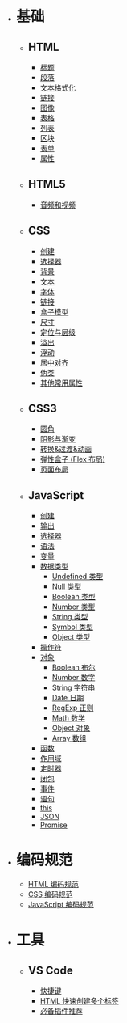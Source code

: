 <!--
 * @Author: shenxh
 * @Date: 2021-12-15 17:14:29
 * @LastEditors: shenxh
 * @LastEditTime: 2021-12-22 11:30:45
 * @Description: 目录
-->

- # 基础
  - ## HTML
    - [标题](./基础/HTML/标题/README.md)
    - [段落](./基础/HTML/段落/README.md)
    - [文本格式化](./基础/HTML/文本格式化/README.md)
    - [链接](./基础/HTML/链接/README.md)
    - [图像](./基础/HTML/图像/README.md)
    - [表格](./基础/HTML/表格/README.md)
    - [列表](./基础/HTML/列表/README.md)
    - [区块](./基础/HTML/区块/README.md)
    - [表单](./基础/HTML/表单/README.md)
    - [属性](./基础/HTML/属性/README.md)
  - ## HTML5
    - [音频和视频](./基础/HTML5/音频和视频/README.md)
  - ## CSS
    - [创建](./基础/CSS/创建/README.md)
    - [选择器](./基础/CSS/选择器/README.md)
    - [背景](./基础/CSS/背景/README.md)
    - [文本](./基础/CSS/文本/README.md)
    - [字体](./基础/CSS/字体/README.md)
    - [链接](./基础/CSS/链接/README.md)
    - [盒子模型](./基础/CSS/盒子模型/README.md)
    - [尺寸](./基础/CSS/尺寸/README.md)
    - [定位与层级](./基础/CSS/定位与层级/README.md)
    - [溢出](./基础/CSS/溢出/README.md)
    - [浮动](./基础/CSS/浮动/README.md)
    - [居中对齐](./基础/CSS/居中对齐/README.md)
    - [伪类](./基础/CSS/伪类/README.md)
    - [其他常用属性](./基础/CSS/其他常用属性/README.md)
  - ## CSS3
    - [圆角](./基础/CSS3/圆角/README.md)
    - [阴影与渐变](./基础/CSS3/阴影与渐变/README.md)
    - [转换&过渡&动画](./基础/CSS3/转换&过渡&动画/README.md)
    - [弹性盒子 (Flex 布局)](./基础/CSS3/弹性盒子%20(Flex%20布局)/README.md)
    - [页面布局](./基础/CSS3/页面布局/README.md)
  - ## JavaScript
    - [创建](./基础/JavaScript/创建/README.md)
    - [输出](./基础/JavaScript/输出/README.md)
    - [选择器](./基础/JavaScript/选择器/README.md)
    - [语法](./基础/JavaScript/语法/README.md)
    - [变量](./基础/JavaScript/变量/README.md)
    - [数据类型](./基础/JavaScript/数据类型/README.md)
      - [Undefined 类型](./基础/JavaScript/数据类型/Undefined%20类型/README.md)
      - [Null 类型](./基础/JavaScript/数据类型/Null%20类型/README.md)
      - [Boolean 类型](./基础/JavaScript/数据类型)
      - [Number 类型](./基础/JavaScript/数据类型/Number%20类型/README.md)
      - [String 类型](./基础/JavaScript/数据类型/String%20类型/README.md)
      - [Symbol 类型](./基础/JavaScript/数据类型)
      - [Object 类型](./基础/JavaScript/数据类型)
    - [操作符](./基础/JavaScript)
    - [对象](./基础/JavaScript)
      - [Boolean 布尔](./基础/JavaScript)
      - [Number 数字](./基础/JavaScript)
      - [String 字符串](./基础/JavaScript)
      - [Date 日期](./基础/JavaScript)
      - [RegExp 正则](./基础/JavaScript)
      - [Math 数学](./基础/JavaScript)
      - [Object 对象](./基础/JavaScript)
      - [Array 数组](./基础/JavaScript)
    - [函数](./基础/JavaScript)
    - [作用域](./基础/JavaScript)
    - [定时器](./基础/JavaScript)
    - [闭包](./基础/JavaScript)
    - [事件](./基础/JavaScript)
    - [语句](./基础/JavaScript)
    - [this](./基础/JavaScript)
    - [JSON](./基础/JavaScript)
    - [Promise](./基础/JavaScript)
- # 编码规范
  - [HTML 编码规范](./编码规范/HTML%20编码规范/README.md)
  - [CSS 编码规范](./编码规范/CSS%20编码规范/README.md)
  - [JavaScript 编码规范](./编码规范/JavaScript%20编码规范/README.md)
- # 工具
  - ## VS Code
    - [快捷键](./工具/VS%20Code/../VS%20Code/快捷键/README.md)
    - [HTML 快速创建多个标签](./工具/VS%20Code/HTML%20快速创建多个标签/README.md)
    - [必备插件推荐](./工具/VS%20Code/必备插件推荐/README.md)